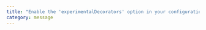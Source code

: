```yaml
---
title: "Enable the 'experimentalDecorators' option in your configuration file"
category: message
---
```

